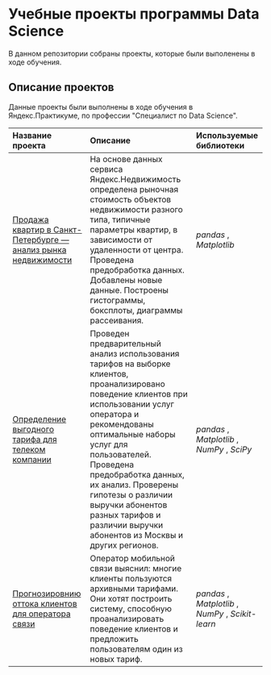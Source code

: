 # Учебные проекты программы Data Science

В данном репозитории собраны проекты, которые были выполенены в ходе обучения.

## Описание проектов

Данные проекты были выполнены в ходе обучения в Яндекс.Практикуме, по профессии "Специалист по Data Science".

| Название проекта | Описание | Используемые библиотеки | 
| :---------------------- | :---------------------- | :---------------------- |
| [Продажа квартир в Санкт-Петербурге — анализ рынка недвижимости](https://github.com/AAtony1/yandex_practicum/tree/e5a124c088711f6f9956bd238cc50e9c17295d79/01-real_estate_analysis) | На основе данных сервиса Яндекс.Недвижимость определена рыночная стоимость объектов недвижимости разного типа, типичные параметры квартир, в зависимости от удаленности от центра. Проведена предобработка данных. Добавлены новые данные. Построены гистограммы, боксплоты, диаграммы рассеивания.| *pandas* , *Matplotlib* |
| [Определение выгодного тарифа для телеком компании](https://github.com/AAtony1/yandex_practicum/tree/e5a124c088711f6f9956bd238cc50e9c17295d79/02-tariff_analysis) | Проведен предварительный анализ использования тарифов на выборке клиентов, проанализировано поведение клиентов при использовании услуг оператора и рекомендованы оптимальные наборы услуг для пользователей. Проведена предобработка данных, их анализ. Проверены гипотезы о различии выручки абонентов разных тарифов и различии выручки абонентов из Москвы и других регионов.| *pandas* , *Matplotlib* , *NumPy* , *SciPy* |
| [Прогнозировнию оттока клиентов для оператора связи](https://github.com/AAtony1/yandex_practicum/tree/e5a124c088711f6f9956bd238cc50e9c17295d79/03-customer_classification) | Оператор мобильной связи выяснил: многие клиенты пользуются архивными тарифами. Они хотят построить систему, способную проанализировать поведение клиентов и предложить пользователям один из новых тариф.| *pandas* , *Matplotlib* , *NumPy* , *Scikit-learn* |
